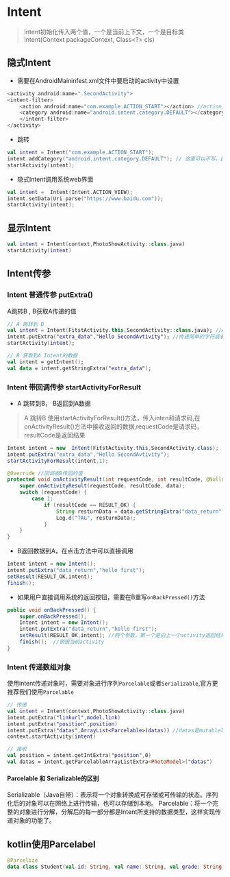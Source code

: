# Intent

>Intent初始化传入两个值，一个是当前上下文，一个是目标类 
>Intent(Context packageContext, Class<?> cls) 
## 隐式Intent
* 需要在AndroidMaininfest.xml文件中要启动的activity中设置
```kotlin
<activity android:name=".SecondActivity">
<intent-filter>
    <action android:name="com.example.ACTION_START"></action> //action只能有一个，category可以有多个，默认是DEFAULT
    <category android:name="android.intent.category.DEFAULT"></category>
    </intent-filter>
</activity>
```

* 跳转
```kotlin
val intent = Intent("com.example.ACTION_START");
intent.addCategory("android.intent.category.DEFAULT"); // 这里可以不写，因为默认就是这个，如果是自定义的需要写
startActivity(intent);
```
       
* 隐式Intent调用系统web界面
```kotlin
val intent =  Intent(Intent.ACTION_VIEW);
intent.setData(Uri.parse("https://www.baidu.com"));
startActivity(intent);
```

## 显示Intent
```kotlin
val intent = Intent(context,PhotoShowActivity::class.java)
startActivity(intent)
```

## Intent传参

### Intent 普通传参 putExtra()
 A跳转B , B获取A传递的值
```kotlin
// A 跳转到 B
val intent = Intent(FitstActivity.this,SecondActivity::class.java); //A的代码
intent.putExtra("extra_data","Hello SecondAvtivity"); //传递简单的字符或者book值可以，如果传自定义对象，需要对象使用Serializable  或者 Parcelable 进行序列化
startActivity(intent);

// B 获取到A Intent的数据
val intent = getIntent();
val data = intent.getStringExtra("extra_data");
```

### Intent 带回调传参 startActivityForResult
* A 跳转到B， B返回到A数据
>A 跳转B 使用startActivityForResult()方法，传入inten和请求码,在onActivityResult()方法中接收返回的数据,requestCode是请求码，resultCode是返回结果

```java
Intent intent = new  Intent(FitstActivity.this,SecondActivity.class);
intent.putExtra("extra_data","Hello SecondAvtivity");
startActivityForResult(intent,1);

@Override //回调收B传回的值
protected void onActivityResult(int requestCode, int resultCode, @Nullable Intent data) {
    super.onActivityResult(requestCode, resultCode, data);
    switch (requestCode) {
        case 1:
            if (resultCode == RESULT_OK) {
                String resturnData = data.getStringExtra("data_return");
                Log.d("TAG", resturnData);
            }
    }
}
```

* B返回数据到A，在点击方法中可以直接调用

```java
Intent intent = new Intent();
intent.putExtra("data_return","hello first");
setResult(RESULT_OK,intent);
finish();
```

* 如果用户直接调用系统的返回按钮，需要在B重写`onBackPressed()`方法   
 
```java
public void onBackPressed() {
    super.onBackPressed();
    Intent intent = new Intent();
    intent.putExtra("data_return","hello first");
    setResult(RESULT_OK,intent); //两个参数，第一个是向上一个activity返回结果，第二个参数是带有数据的Intent
    finish();  //销毁当前activity
}
```

### Intent 传递数组对象
使用intent传递对象时，需要对象进行序列`Parcelable`或者`Serializable`,官方更推荐我们使用`Parcelable`
```kotlin
// 传递
val intent = Intent(context,PhotoShowActivity::class.java)
intent.putExtra("linkurl",model.link)
intent.putExtra("position",position)
intent.putExtra("datas",ArrayList<Parcelable>(datas)) //datas是mutablelist对象
context.startActivity(intent)

// 接收
val position = intent.getIntExtra("position",0)
val datas = intent.getParcelableArrayListExtra<PhotoModel>("datas")
```
####  Parcelable 和 Serializable的区别
Serializable（Java自带）：表示将一个对象转换成可存储或可传输的状态。序列化后的对象可以在网络上进行传输，也可以存储到本地。
Parcelable：将一个完整的对象进行分解，分解后的每一部分都是Intent所支持的数据类型，这样实现传递对象的功能了。

## kotlin使用Parcelabel

```kotlin
@Parcelize
data class Student(val id: String, val name: String, val grade: String) : Parcelable
```